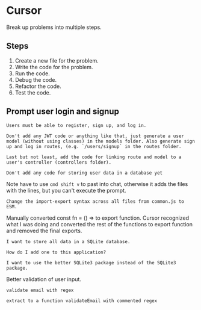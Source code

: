 # Cursor

Break up problems into multiple steps.

## Steps

1. Create a new file for the problem.
2. Write the code for the problem.
3. Run the code.
4. Debug the code.
5. Refactor the code.
6. Test the code.

## Prompt user login and signup

```text
Users must be able to register, sign up, and log in.

Don't add any JWT code or anything like that, just generate a user model (without using classes) in the models folder. Also generate sign up and log in routes, (e.g. `/users/signup` in the routes folder.

Last but not least, add the code for linking route and model to a user's controller (controllers folder).

Don't add any code for storing user data in a database yet

```

Note have to use `cmd shift v` to past into chat, otherwise it adds the files with the lines, but you can't execute the prompt.


```text
Change the import-export syntax across all files from common.js to ESM.
```

Manually converted const fn = () => to export function. Cursor recognized what I was doing and converted the rest of the functions to export function and removed the final exports.

```text
I want to store all data in a SQLite database.

How do I add one to this application?
```

```text
I want to use the better SQLite3 package instead of the SQLite3 package.
```

Better validation of user input.

```text
validate email with regex
```


```text
extract to a function validateEmail with commented regex
```
